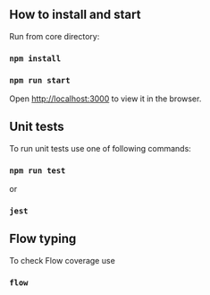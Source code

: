 
## How to install and start

Run from core directory:

### `npm install`
### `npm run start`

Open [http://localhost:3000](http://localhost:3000) to view it in the browser.


## Unit tests
To run unit tests use one of following commands:

### `npm run test`

or

### `jest`

## Flow typing
To check Flow coverage use
### `flow`
